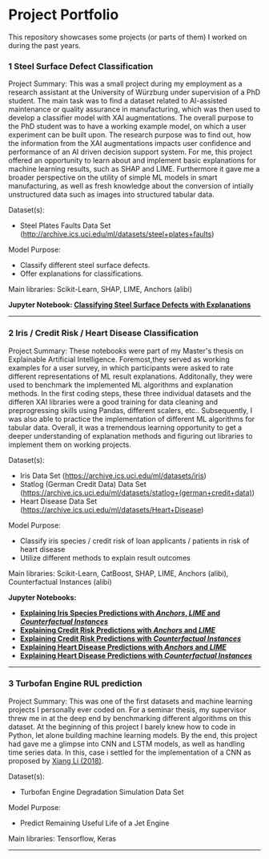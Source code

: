 # Project Portfolio

This repository showcases some projects (or parts of them) I worked on during the past years.

### 1 Steel Surface Defect Classification

Project Summary:
This was a small project during my employment as a research assistant at the University of Würzburg under supervision of a PhD student. The main task was to find a dataset related to AI-assisted maintenance or quality assurance in manufacturing, which was then used to develop a classifier model with XAI augmentations. The overall purpose to the PhD student was to have a working example model, on which a user experiment can be built upon. The research purpose was to find out, how the information from the XAI augmentations impacts user confidence and performance of an AI driven decision support system. For me, this project offered an opportunity to learn about and implement basic explanations for machine learning results, such as SHAP and LIME. Furthermore it gave me a broader perspective on the utility of simple ML models in smart manufacturing, as well as fresh knowledge about the conversion of intially unstructured data such as images into structured tabular data.

Dataset(s):
- Steel Plates Faults Data Set (http://archive.ics.uci.edu/ml/datasets/steel+plates+faults)

Model Purpose:
- Classify different steel surface defects.
- Offer explanations for classifications.

Main libraries: Scikit-Learn, SHAP, LIME, Anchors (alibi)

**Jupyter Notebook: [Classifying Steel Surface Defects with Explanations][1]**

[1]:https://nbviewer.jupyter.org/github/kvn23/portfolio/blob/main/Steel%20Surface%20Defect%20Classifier/steelsurface_classification_xai.ipynb

---

### 2 Iris / Credit Risk / Heart Disease Classification

Project Summary:
These notebooks were part of my Master's thesis on Explainable Artificial Intelligence. Foremost,they served as working examples for a user survey, in which participants were asked to rate different representations of ML result explanations. Additonally, they were used to benchmark the implemented ML algorithms and explanation methods. In the first coding steps, these three individual datasets and the differen XAI libraries were a good training for data cleaning and preprogressing skills using Pandas, different scalers, etc.. Subsequently, I was also able to practice the implementation of different ML algorithms for tabular data. Overall, it was a tremendous learning opportunity to get a deeper understanding of explanation methods and figuring out libraries to implement them on working projects.

Dataset(s):
- Iris Data Set (https://archive.ics.uci.edu/ml/datasets/iris)
- Statlog (German Credit Data) Data Set (https://archive.ics.uci.edu/ml/datasets/statlog+(german+credit+data))
- Heart Disease Data Set (https://archive.ics.uci.edu/ml/datasets/Heart+Disease)

Model Purpose:
- Classify iris species / credit risk of loan applicants / patients in risk of heart disease
- Utilize different methods to explain result outcomes

Main libraries: Scikit-Learn, CatBoost, SHAP, LIME, Anchors (alibi), Counterfactual Instances (alibi)

**Jupyter Notebooks:**
- **[Explaining Iris Species Predictions with *Anchors*, *LIME* and *Counterfactual Instances*][2]**
- **[Explaining Credit Risk Predictions with *Anchors* and *LIME*][3]**
- **[Explaining Credit Risk Predictions with *Counterfactual Instances*][4]**
- **[Explaining Heart Disease Predictions with *Anchors* and *LIME*][5]**
- **[Explaining Heart Disease Predictions with *Counterfactual Instances*][6]**

[2]:https://nbviewer.jupyter.org/github/kvn23/portfolio/blob/main/ML%20Prediction%20Explainers/iris_classification_xai.ipynb
[3]:https://nbviewer.jupyter.org/github/kvn23/portfolio/blob/main/ML%20Prediction%20Explainers/credit_risk_anchors_lime.ipynb
[4]:https://nbviewer.jupyter.org/github/kvn23/portfolio/blob/main/ML%20Prediction%20Explainers/credit_risk_counterfactuals.ipynb
[5]:https://nbviewer.jupyter.org/github/kvn23/portfolio/blob/main/ML%20Prediction%20Explainers/Heart%20Disease_AnchorsLime.ipynb
[6]:https://nbviewer.jupyter.org/github/kvn23/portfolio/blob/main/ML%20Prediction%20Explainers/Heart%20Disease_Counterfactuals.ipynb

---

### 3  Turbofan Engine RUL prediction

Project Summary:
This was one of the first datasets and machine learning projects I personally ever coded on. For a seminar thesis, my supervisor threw me in at the deep end by benchmarking different algorithms on this dataset. At the beginning of this project I barely knew how to code in Python, let alone building machine learning models. By the end, this project had gave me a glimpse into CNN and LSTM models, as well as handling time series data. In this, case i settled for the implementation of a CNN as proposed by [Xiang Li (2018)](https://www.sciencedirect.com/science/article/abs/pii/S0951832017307779).

Dataset(s):
- Turbofan Engine Degradation Simulation Data Set

Model Purpose:
- Predict Remaining Useful Life of a Jet Engine

Main libraries: Tensorflow, Keras

---

